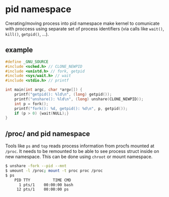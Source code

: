 # pid namespace
Crerating/moving process into pid namespace make kernel to comunicate with proccess using separate set of process identifiers (via calls like `wait()`, `kill()`, `getpid()`, ...). 

## example
```c
#define _GNU_SOURCE
#include <sched.h> // CLONE_NEWPID
#include <unistd.h> // fork, getpid
#include <sys/wait.h> // wait
#include <stdio.h> // printf

int main(int argc, char *argv[]) {
    printf("getpid(): %ld\n", (long) getpid());
    printf("unshare(): %ld\n", (long) unshare(CLONE_NEWPID));
    int p = fork();
    printf("fork(): %d, getpid(): %d\n", p, getpid());
    if (p > 0) {wait(NULL);}
}
```
## /proc/ and pid namespace
Tools like `ps` and `top` reads process information from procfs mounted at `/proc`. It needs to be remounted to be able to see process struct inside on new namespace. This can be done using `chroot` or mount namespace.
```bash
$ unshare -fork --pid --mnt
$ umount -l /proc; mount -t proc proc /proc
$ ps
    PID TTY          TIME CMD
      1 pts/1    00:00:00 bash
     12 pts/1    00:00:00 ps
```
